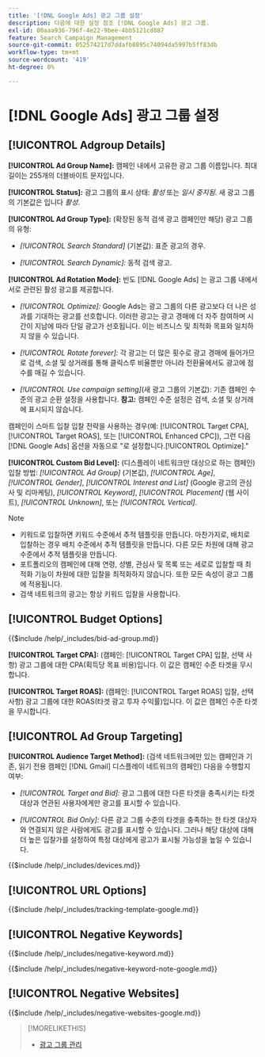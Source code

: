```yaml
---
title: '[!DNL Google Ads] 광고 그룹 설정'
description: 다음에 대한 설정 참조 [!DNL Google Ads] 광고 그룹.
exl-id: 00aaa936-796f-4e22-9bee-4bb5121cd887
feature: Search Campaign Management
source-git-commit: 052574217d7ddafb8895c74094da5997b5ff83db
workflow-type: tm+mt
source-wordcount: '419'
ht-degree: 0%

---
```


# [!DNL Google Ads] 광고 그룹 설정

## [!UICONTROL Adgroup Details]

**[!UICONTROL Ad Group Name]:** 캠페인 내에서 고유한 광고 그룹 이름입니다. 최대 길이는 255개의 더블바이트 문자입니다.

**[!UICONTROL Status]:** 광고 그룹의 표시 상태: *활성* 또는 *일시 중지됨*. 새 광고 그룹의 기본값은 입니다 *활성*.

**[!UICONTROL Ad Group Type]:** (확장된 동적 검색 광고 캠페인만 해당) 광고 그룹의 유형:

* *[!UICONTROL Search Standard]* (기본값): 표준 광고의 경우.

* *[!UICONTROL Search Dynamic]:* 동적 검색 광고.

**[!UICONTROL Ad Rotation Mode]:** 빈도 [!DNL Google Ads] 는 광고 그룹 내에서 서로 관련된 활성 광고를 제공합니다.

* *[!UICONTROL Optimize]:* Google Ads는 광고 그룹의 다른 광고보다 더 나은 성과를 기대하는 광고를 선호합니다. 이러한 광고는 광고 경매에 더 자주 참여하며 시간이 지남에 따라 단일 광고가 선호됩니다. 이는 비즈니스 및 최적화 목표와 일치하지 않을 수 있습니다.

* *[!UICONTROL Rotate forever]:*   각 광고는 더 많은 횟수로 광고 경매에 들어가므로 검색, 소셜 및 상거래를 통해 클릭스루 비율뿐만 아니라 전환율에서도 광고에 점수를 매길 수 있습니다.

* *[!UICONTROL Use campaign setting]*(새 광고 그룹의 기본값): 기존 캠페인 수준의 광고 순환 설정을 사용합니다. **참고:** 캠페인 수준 설정은 검색, 소셜 및 상거래에 표시되지 않습니다.

캠페인이 스마트 입찰 입찰 전략을 사용하는 경우(예: [!UICONTROL Target CPA], [!UICONTROL Target ROAS], 또는 [!UICONTROL Enhanced CPC]), 그런 다음 [!DNL Google Ads] 옵션을 자동으로 &quot;로 설정합니다.[!UICONTROL Optimize].&quot;

**[!UICONTROL Custom Bid Level]:** (디스플레이 네트워크만 대상으로 하는 캠페인) 입찰 방법: *[!UICONTROL Ad Group]* (기본값), *[!UICONTROL Age]*, *[!UICONTROL Gender]*, *[!UICONTROL Interest and List]* (Google 광고의 관심사 및 리마케팅), *[!UICONTROL Keyword]*, *[!UICONTROL Placement]* (웹 사이트), *[!UICONTROL Unknown]*, 또는 *[!UICONTROL Vertical]*.

>[!NOTE]
>
>* 키워드로 입찰하면 키워드 수준에서 추적 템플릿을 만듭니다. 마찬가지로, 배치로 입찰하는 경우 배치 수준에서 추적 템플릿을 만듭니다. 다른 모든 차원에 대해 광고 수준에서 추적 템플릿을 만듭니다.
>* 포트폴리오의 캠페인에 대해 연령, 성별, 관심사 및 목록 또는 세로로 입찰할 때 최적화 기능이 차원에 대한 입찰을 최적화하지 않습니다. 또한 모든 속성이 광고 그룹에 적용됩니다.
>* 검색 네트워크의 광고는 항상 키워드 입찰을 사용합니다.

## [!UICONTROL Budget Options]

<!-- **[!UICONTROL Bid]:** -->

{{$include /help/_includes/bid-ad-group.md}}

**[!UICONTROL Target CPA]:** (캠페인: [!UICONTROL Target CPA] 입찰, 선택 사항) 광고 그룹에 대한 CPA(획득당 목표 비용)입니다. 이 값은 캠페인 수준 타겟을 무시합니다.

**[!UICONTROL Target ROAS]:** (캠페인: [!UICONTROL Target ROAS] 입찰, 선택 사항) 광고 그룹에 대한 ROAS(타겟 광고 투자 수익률)입니다. 이 값은 캠페인 수준 타겟을 무시합니다.

## [!UICONTROL Ad Group Targeting]

**[!UICONTROL Audience Target Method]:** (검색 네트워크에만 있는 캠페인과 기존, 읽기 전용 캠페인 [!DNL Gmail] 디스플레이 네트워크의 캠페인) 다음을 수행할지 여부:

* *[!UICONTROL Target and Bid]:* 광고 그룹에 대한 다른 타겟을 충족시키는 타겟 대상과 연관된 사용자에게만 광고를 표시할 수 있습니다.

* *[!UICONTROL Bid Only]:* 다른 광고 그룹 수준의 타겟을 충족하는 한 타겟 대상자와 연결되지 않은 사람에게도 광고를 표시할 수 있습니다. 그러나 해당 대상에 대해 더 높은 입찰가를 설정하여 특정 대상에게 광고가 표시될 가능성을 높일 수 있습니다.

<!-- **[!UICONTROL Devices]:** -->

{{$include /help/_includes/devices.md}}

## [!UICONTROL URL Options]

<!-- **[!UICONTROL Tracking Template]:** -->

{{$include /help/_includes/tracking-template-google.md}}

## [!UICONTROL Negative Keywords]

<!-- **[!UICONTROL Negative Keywords]:** -->

{{$include /help/_includes/negative-keyword.md}}

<!-- Note for **[!UICONTROL Negative Keywords]:** -->

{{$include /help/_includes/negative-keyword-note-google.md}}

## [!UICONTROL Negative Websites]

<!-- **[!UICONTROL Negative Websites]:** -->

{{$include /help/_includes/negative-websites-google.md}}

>[!MORELIKETHIS]
>
>* [광고 그룹 관리](/help/search-social-commerce/campaign-management/campaigns/ad-group-manage.md)
